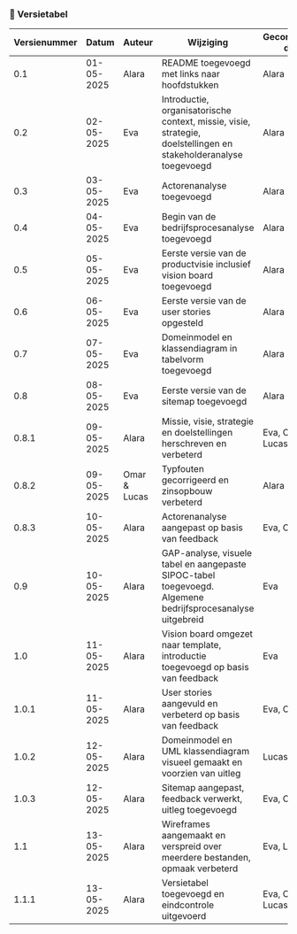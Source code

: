 ### 📄 Versietabel

| Versienummer | Datum       | Auteur        | Wijziging                                                                                                                                                         | Gecontroleerd door           |
|--------------|-------------|---------------|-------------------------------------------------------------------------------------------------------------------------------------------------------------------|-------------------------------|
| 0.1          | 01-05-2025  | Alara         | README toegevoegd met links naar hoofdstukken                                                                                                                     | Alara                         |
| 0.2          | 02-05-2025  | Eva           | Introductie, organisatorische context, missie, visie, strategie, doelstellingen en stakeholderanalyse toegevoegd                                                  | Alara                         |
| 0.3          | 03-05-2025  | Eva           | Actorenanalyse toegevoegd                                                                                                                                        | Alara                         |
| 0.4          | 04-05-2025  | Eva           | Begin van de bedrijfsprocesanalyse toegevoegd                                                                                                                    | Alara                         |
| 0.5          | 05-05-2025  | Eva           | Eerste versie van de productvisie inclusief vision board toegevoegd                                                                                              | Alara                         |
| 0.6          | 06-05-2025  | Eva           | Eerste versie van de user stories opgesteld                                                                                                                      | Alara                         |
| 0.7          | 07-05-2025  | Eva           | Domeinmodel en klassendiagram in tabelvorm toegevoegd                                                                                                            | Alara                         |
| 0.8          | 08-05-2025  | Eva           | Eerste versie van de sitemap toegevoegd                                                                                                                          | Alara                         |
| 0.8.1        | 09-05-2025  | Alara         | Missie, visie, strategie en doelstellingen herschreven en verbeterd                                                                                              | Eva, Omar, Lucas             |
| 0.8.2        | 09-05-2025  | Omar & Lucas  | Typfouten gecorrigeerd en zinsopbouw verbeterd                                                                                                                    | Alara                         |
| 0.8.3        | 10-05-2025  | Alara         | Actorenanalyse aangepast op basis van feedback                                                                                                                   | Eva, Omar                     |
| 0.9          | 10-05-2025  | Alara         | GAP-analyse, visuele tabel en aangepaste SIPOC-tabel toegevoegd. Algemene bedrijfsprocesanalyse uitgebreid                                                       | Eva                          |
| 1.0          | 11-05-2025  | Alara         | Vision board omgezet naar template, introductie toegevoegd op basis van feedback                                                                                 | Eva                          |
| 1.0.1        | 11-05-2025  | Alara         | User stories aangevuld en verbeterd op basis van feedback                                                                                                         | Eva, Omar                     |
| 1.0.2        | 12-05-2025  | Alara         | Domeinmodel en UML klassendiagram visueel gemaakt en voorzien van uitleg                                                                                         | Lucas                        |
| 1.0.3        | 12-05-2025  | Alara         | Sitemap aangepast, feedback verwerkt, uitleg toegevoegd                                                                                                           | Eva, Omar                     |
| 1.1          | 13-05-2025  | Alara         | Wireframes aangemaakt en verspreid over meerdere bestanden, opmaak verbeterd                                                                                      | Eva, Lucas                    |
| 1.1.1        | 13-05-2025  | Alara         | Versietabel toegevoegd en eindcontrole uitgevoerd                                                                                                                 | Eva, Omar, Lucas             |
